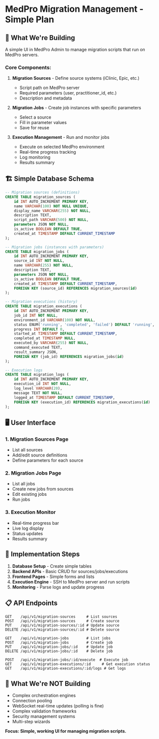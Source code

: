 # MedPro Migration Management - Simple Plan

## 🎯 **What We're Building**

A simple UI in MedPro Admin to manage migration scripts that run on MedPro servers.

### **Core Components:**

1. **Migration Sources** - Define source systems (iClinic, Epic, etc.)
   - Script path on MedPro server
   - Required parameters (user, practitioner_id, etc.)
   - Description and metadata

2. **Migration Jobs** - Create job instances with specific parameters
   - Select a source
   - Fill in parameter values
   - Save for reuse

3. **Execution Management** - Run and monitor jobs
   - Execute on selected MedPro environment
   - Real-time progress tracking
   - Log monitoring
   - Results summary

## 🏗️ **Simple Database Schema**

```sql
-- Migration sources (definitions)
CREATE TABLE migration_sources (
    id INT AUTO_INCREMENT PRIMARY KEY,
    name VARCHAR(100) NOT NULL UNIQUE,
    display_name VARCHAR(255) NOT NULL,
    description TEXT,
    script_path VARCHAR(500) NOT NULL,
    parameters JSON NOT NULL,
    is_active BOOLEAN DEFAULT TRUE,
    created_at TIMESTAMP DEFAULT CURRENT_TIMESTAMP
);

-- Migration jobs (instances with parameters)
CREATE TABLE migration_jobs (
    id INT AUTO_INCREMENT PRIMARY KEY,
    source_id INT NOT NULL,
    name VARCHAR(255) NOT NULL,
    description TEXT,
    parameters JSON NOT NULL,
    is_active BOOLEAN DEFAULT TRUE,
    created_at TIMESTAMP DEFAULT CURRENT_TIMESTAMP,
    FOREIGN KEY (source_id) REFERENCES migration_sources(id)
);

-- Migration executions (history)
CREATE TABLE migration_executions (
    id INT AUTO_INCREMENT PRIMARY KEY,
    job_id INT NOT NULL,
    environment_id VARCHAR(100) NOT NULL,
    status ENUM('running', 'completed', 'failed') DEFAULT 'running',
    progress INT DEFAULT 0,
    started_at TIMESTAMP DEFAULT CURRENT_TIMESTAMP,
    completed_at TIMESTAMP NULL,
    executed_by VARCHAR(255) NOT NULL,
    command_executed TEXT,
    result_summary JSON,
    FOREIGN KEY (job_id) REFERENCES migration_jobs(id)
);

-- Execution logs
CREATE TABLE migration_logs (
    id INT AUTO_INCREMENT PRIMARY KEY,
    execution_id INT NOT NULL,
    log_level VARCHAR(20),
    message TEXT NOT NULL,
    logged_at TIMESTAMP DEFAULT CURRENT_TIMESTAMP,
    FOREIGN KEY (execution_id) REFERENCES migration_executions(id)
);
```

## 🖥️ **User Interface**

### **1. Migration Sources Page**
- List all sources
- Add/edit source definitions
- Define parameters for each source

### **2. Migration Jobs Page**
- List all jobs
- Create new jobs from sources
- Edit existing jobs
- Run jobs

### **3. Execution Monitor**
- Real-time progress bar
- Live log display
- Status updates
- Results summary

## 🔧 **Implementation Steps**

1. **Database Setup** - Create simple tables
2. **Backend APIs** - Basic CRUD for sources/jobs/executions
3. **Frontend Pages** - Simple forms and lists
4. **Execution Engine** - SSH to MedPro server and run scripts
5. **Monitoring** - Parse logs and update progress

## 📋 **API Endpoints**

```
GET    /api/v1/migration-sources     # List sources
POST   /api/v1/migration-sources     # Create source
PUT    /api/v1/migration-sources/:id # Update source
DELETE /api/v1/migration-sources/:id # Delete source

GET    /api/v1/migration-jobs        # List jobs
POST   /api/v1/migration-jobs        # Create job
PUT    /api/v1/migration-jobs/:id    # Update job
DELETE /api/v1/migration-jobs/:id    # Delete job

POST   /api/v1/migration-jobs/:id/execute  # Execute job
GET    /api/v1/migration-executions/:id     # Get execution status
GET    /api/v1/migration-executions/:id/logs # Get logs
```

## 🚫 **What We're NOT Building**

- Complex orchestration engines
- Connection pooling
- WebSocket real-time updates (polling is fine)
- Complex validation frameworks
- Security management systems
- Multi-step wizards

**Focus: Simple, working UI for managing migration scripts.** 